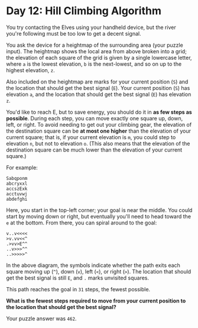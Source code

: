 # Day 12: Hill Climbing Algorithm

You try contacting the Elves using your handheld device, but the river you're following must be too low to get a decent signal.

You ask the device for a heightmap of the surrounding area (your puzzle input). The heightmap shows the local area from above broken into a grid; the elevation of each square of the grid is given by a single lowercase letter, where `a` is the lowest elevation, `b` is the next-lowest, and so on up to the highest elevation, `z`.

Also included on the heightmap are marks for your current position (`S`) and the location that should get the best signal (`E`). Your current position (`S`) has elevation `a`, and the location that should get the best signal (`E`) has elevation `z`.

You'd like to reach E, but to save energy, you should do it in **as few steps as possible**. During each step, you can move exactly one square up, down, left, or right. To avoid needing to get out your climbing gear, the elevation of the destination square can be **at most one higher** than the elevation of your current square; that is, if your current elevation is `m`, you could step to elevation `n`, but not to elevation `o`. (This also means that the elevation of the destination square can be much lower than the elevation of your current square.)

For example:

```
Sabqponm
abcryxxl
accszExk
acctuvwj
abdefghi
```

Here, you start in the top-left corner; your goal is near the middle. You could start by moving down or right, but eventually you'll need to head toward the `e` at the bottom. From there, you can spiral around to the goal:

```
v..v<<<<
>v.vv<<^
.>vv>E^^
..v>>>^^
..>>>>>^
```

In the above diagram, the symbols indicate whether the path exits each square moving up (`^`), down (`v`), left (`<`), or right (`>`). The location that should get the best signal is still `E`, and `.` marks unvisited squares.

This path reaches the goal in `31` steps, the fewest possible.

**What is the fewest steps required to move from your current position to the location that should get the best signal?**

Your puzzle answer was `462`.

